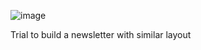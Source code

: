 ![image](https://github.com/Sugandhi1701/newsletter/assets/73285171/b3bc4a3e-5e0b-43d4-bea0-08b304a1c569)


Trial to build a newsletter with similar layout
